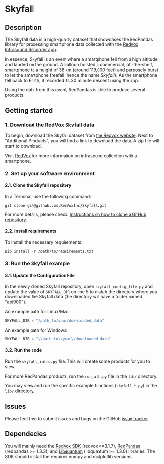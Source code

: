 # Skyfall
## Description

The Skyfall data is a high-quality dataset that showcases the RedPandas library for processing smartphone data collected 
with the [RedVox Infrasound Recorder app](https://www.redvoxsound.com).

In essence, Skyfall is an event where a smartphone fell from a high altitude and landed on the ground. A balloon hoisted a commercial, off-the-shelf, smartphone to a height of 36 km (around 119,000 feet) and purposely burst
to let the smartphone freefall (hence the name _Skyfall_). As the smartphone fell back to Earth, it recorded its 30 minute 
descent using the app. 

Using the data from this event, RedPandas is able to produce several products.


## Getting started 

### 1. Download the RedVox Skyfall data
To begin, download the Skyfall dataset from [the Redvox website](https://redvox.io/#/reports/3f3f). Next to "Additional Products", you will
find a link to download the data. A zip file will start to download.

Visit [RedVox](https://www.redvoxsound.com/) for more information on infrasound collection with a smartphone.

### 2. Set up your software environment

#### 2.1. Clone the Skyfall repository
In a Terminal, use the following command:
```shell
git clone git@github.com:RedVoxInc/Skyfall.git
```
For more details, please check: [Instructions on how to clone a GitHub repository](https://docs.github.com/en/repositories/creating-and-managing-repositories/cloning-a-repository#cloning-a-repository).

#### 2.2. Install requirements

To install the necessary requirements:
```shell
pip install -r /path/to/requirements.txt
```

### 3. Run the Skyfall example
#### 3.1. Update the Configuration File
In the newly cloned Skyfall repository, open `skyfall_config_file.py` and update the value of `SKYFALL_DIR` on line 5 to match the directory 
where you downloaded the Skyfall data (the directory will have a folder named "api900").

An example path for Linux/Mac:
```python
SKYFALL_DIR = "/path_to/your/downloaded_data"
```

An example path for Windows:
```python
SKYFALL_DIR = "\\path_to\\your\\downloaded_data"
```
#### 3.2. Run the code
Run the `skyfall_intro.py` file.  This will create some products for you to view.

For more RedPandas products, run the `run_all.py` file in the `lib/` directory.

You may view and run the specific example functions (`skyfall_*.py`) in the `lib/` directory.

## Issues
Please feel free to submit issues and bugs on the GitHub [issue tracker](https://github.com/RedVoxInc/Skyfall/issues).

## Dependecies

You will mainly need the [RedVox SDK](https://github.com/RedVoxInc/redvox-python-sdk#redvox-python-sdk) (redvox >=3.1.7), 
[RedPandas](https://github.com/RedVoxInc/redpandas#redpandas) (redpandas >= 1.3.3),
and [Libquantum](https://github.com/RedVoxInc/libquantum#libquantum) (libquantum >= 1.3.0) libraries.
The SDK should install the required numpy and matplotlib versions.